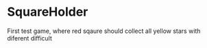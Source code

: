 # SquareHolder
 First test game, where red sqaure should collect all yellow stars with diferent difficult
